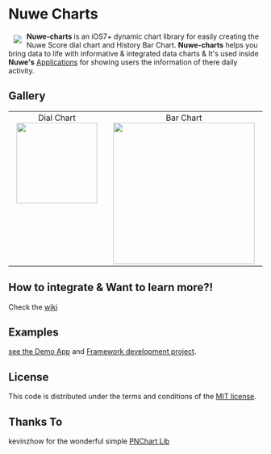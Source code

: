 # Nuwe Charts

<a href="http://www.nuwe.co/"><img src="http://static1.squarespace.com/static/53bc0f5ce4b0239883a34aec/t/53bfc85be4b08ed8da8d3bb5/1421233649774/?format=80w" align="left" hspace="10" vspace="6"></a>

**Nuwe-charts** is an iOS7+ dynamic chart library for easily creating the Nuwe Score dial chart and History Bar Chart. **Nuwe-charts** helps you bring data to life with informative & integrated data charts & It's used inside **Nuwe's** [Applications](http://www.nuwe.co/demoapps/) for showing users the information of there daily activity.

## Gallery

<table>
<tr height="300" valign="top">
    <td width="200" align="center">Dial Chart<br><img src="https://cloud.githubusercontent.com/assets/6021383/5755764/03fa1a40-9cb1-11e4-9266-031d22a09f93.png" width="160"></td>
    <td width="320" align="center">Bar Chart<br><img src="https://cloud.githubusercontent.com/assets/6021383/5755757/fb8fa5fa-9cb0-11e4-8c7b-2273adb65c36.png" width="280"></td>
</tr>
</table>

## How to integrate & Want to learn more?!
Check the [wiki](https://github.com/nuwehq/nuwe-charts-ios/wiki)

## Examples
[see the Demo App](https://github.com/nuwehq/nuwe-charts-ios/tree/master/NuweScoreDemoApp) and [Framework development project](https://github.com/nuwehq/nuwe-charts-ios/tree/master/NuweScoreDevApp).


## License
This code is distributed under the terms and conditions of the [MIT license](LICENSE).

## Thanks To
kevinzhow for the wonderful simple [PNChart Lib](https://github.com/kevinzhow/PNChart)
